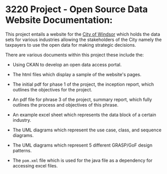# 3220 Project - Open Source Data Website Documentation: 
This project entails a website for the <ins>City of Windsor</ins> which holds the data sets for various industries allowing the stakeholders of the City namely the taxpayers to use the open data for making strategic decisions.  

There are various documents within this project these include the:

- Using CKAN to develop an open data access portal.

- The html files which display a sample of the website's pages.

- The initial pdf for phase 1 of the project, the inception report, which outlines the objectives for the project.

- An pdf file for phrase 3 of the project, summary report, which fully outlines the process and objectives of this phrase.

- An example excel sheet which represents the data block of a certain industry. 

- The UML diagrams which represent the use case, class, and sequence diagrams.

- The UML diagrams which represent 5 different GRASP/GoF design patterns.

- The `pom.xml` file which is used for the java file as a dependency for accessing excel files.

